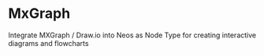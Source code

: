 # MxGraph
Integrate MXGraph / Draw.io into Neos as Node Type for creating interactive diagrams and flowcharts
